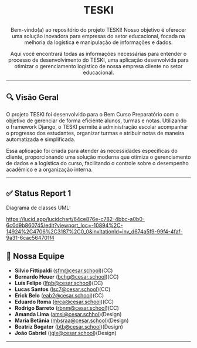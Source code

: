 # <p align="center">TESKI</p>

<p align="center">
  Bem-vindo(a) ao repositório do projeto TESKI! Nosso objetivo é oferecer uma solução inovadora para empresas do setor educacional, focada na melhoria da logística e manipulação de informações e dados.
</p>

<p align="center">
  Aqui você encontrará todas as informações necessárias para entender o processo de desenvolvimento do TESKI, uma aplicação desenvolvida para otimizar o gerenciamento logístico de nossa empresa cliente no setor educacional.
</p>

---

## 🔍 Visão Geral

O projeto TESKI foi desenvolvido para o Bem Curso Preparatório com o objetivo de gerenciar de forma eficiente alunos, turmas e notas. Utilizando o framework Django, o TESKI permite à administração escolar acompanhar o progresso dos estudantes, organizar turmas e atribuir notas de maneira automatizada e simplificada.

Essa aplicação foi criada para atender às necessidades específicas do cliente, proporcionando uma solução moderna que otimiza o gerenciamento de dados e a logística do curso, facilitando o controle sobre o desempenho acadêmico e a organização interna.



---

## ✅ Status Report 1

Diagrama de classes UML:

https://lucid.app/lucidchart/64ce876e-c782-4bbc-a0b0-6c0d9b860745/edit?viewport_loc=-10894%2C-14924%2C4706%2C3187%2C0_0&invitationId=inv_d674a5f9-99f4-4faf-9a31-6cac564701f4


## 🚀 Nossa Equipe

- **Silvio Fittipaldi** (sfm@cesar.school)(CC)
- **Bernardo Heuer** (bchg@cesar.school)(CC) 
- **Luís Felipe** (lfpb@cesar.school)(CC)
- **Lucas Santos** (lsc7@cesar.school)(CC)
- **Erick Belo** (eab2@cesar.school)(CC)
- **Eduardo Roma** (erca@cesar.school)(CC)
- **Rodrigo Barreto** (rbnm@cesar.school)(CC)
- **Amanda Lima** (amsl@cesar.schhol)(Design)
- **Maria Betânia** (mbsraa@cesar.school)(Design)
- **Beatriz Bogater** (btb@cesar.school)(Design)
- **João Gabriel** (jglx@cesar.school)(Design)

---
